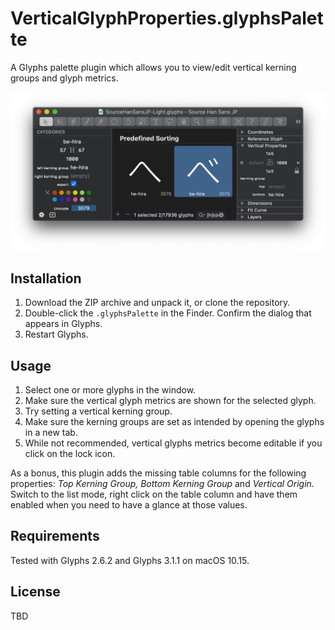 # VerticalGlyphProperties.glyphsPalette

A Glyphs palette plugin which allows you to view/edit vertical kerning groups and glyph metrics.

![](VerticalGlyphProperties.png)

## Installation

1. Download the ZIP archive and unpack it, or clone the repository.
2. Double-click the `.glyphsPalette` in the Finder. Confirm the dialog that appears in Glyphs.
3. Restart Glyphs.

## Usage

1. Select one or more glyphs in the window.
2. Make sure the vertical glyph metrics are shown for the selected glyph.
3. Try setting a vertical kerning group.
4. Make sure the kerning groups are set as intended by opening the glyphs in a new tab.
5. While not recommended, vertical glyphs metrics become editable if you click on the lock icon.

As a bonus, this plugin adds the missing table columns for the following properties: *Top Kerning Group, Bottom Kerning Group* and *Vertical Origin.* Switch to the list mode, right click on the table column and have them enabled when you need to have a glance at those values.

## Requirements

Tested with Glyphs 2.6.2 and Glyphs 3.1.1 on macOS 10.15.

## License

TBD
